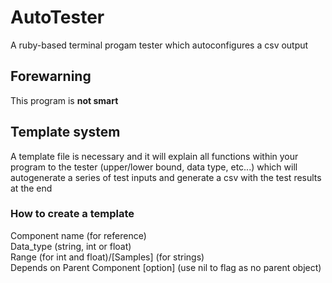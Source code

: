 # AutoTester

A ruby-based terminal progam tester which autoconfigures a csv output

## Forewarning

This program is <strong>not smart</strong>

## Template system

A template file is necessary and it will explain all functions within your program to the tester (upper/lower bound, data type, etc...) which will autogenerate a series of test inputs and generate a csv with the test results at the end

### How to create a template

Component name (for reference)<br>
Data_type (string, int or float)<br>
Range (for int and float)/[Samples] (for strings)<br>
Depends on Parent Component [option] (use nil to flag as no parent object)<br>
